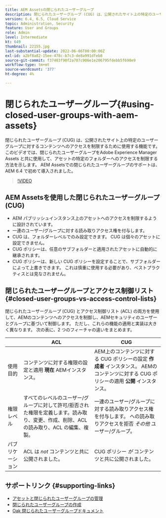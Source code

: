 ```yaml
---
title: AEM Assetsの閉じられたユーザーグループ
description: 閉じられたユーザーグループ (CUG) は、公開されたサイト上の特定のユーザーグループに対するコンテンツへのアクセスを制限するために使用する機能です。 このビデオでは、閉じられたユーザーグループをAdobe Experience Manager Assets と共に使用して、アセットの特定のフォルダーへのアクセスを制限する方法を示します。
version: 6.4, 6.5, Cloud Service
topic: Administration, Security
feature: User and Groups
role: Admin
level: Intermediate
kt: 649
thumbnail: 22155.jpg
last-substantial-update: 2022-06-06T00:00:00Z
exl-id: a2bf8a82-15ee-478c-b7c3-de8a991dfeb8
source-git-commit: f37483f90f2a707c906e1e206795fdebb5f698e9
workflow-type: tm+mt
source-wordcount: '377'
ht-degree: 4%

---
```


# 閉じられたユーザーグループ{#using-closed-user-groups-with-aem-assets}

閉じられたユーザーグループ (CUG) は、公開されたサイト上の特定のユーザーグループに対するコンテンツへのアクセスを制限するために使用する機能です。 このビデオでは、閉じられたユーザーグループをAdobe Experience Manager Assets と共に使用して、アセットの特定のフォルダーへのアクセスを制限する方法を示します。 AEM Assetsでの閉じられたユーザーグループのサポートは、AEM 6.4 で初めて導入されました。

>[!VIDEO](https://video.tv.adobe.com/v/22155?quality=12&learn=on)

## AEM Assetsを使用した閉じられたユーザーグループ (CUG)

* AEM パブリッシュインスタンス上のアセットへのアクセスを制限するように設計されています。
* 一連のユーザー/グループに対する読み取りアクセス権を付与します。
* CUG は、フォルダーレベルでのみ設定できます。 CUG は個々のアセットに設定できません。
* CUG ポリシーは、任意のサブフォルダーと適用されたアセットに自動的に継承されます。
* CUG ポリシーは、新しい CUG ポリシーを設定することで、サブフォルダーによって上書きできます。 これは慎重に使用する必要があり、ベストプラクティスとは見なされません。

## 閉じられたユーザーグループとアクセス制御リスト {#closed-user-groups-vs-access-control-lists}

閉じられたユーザーグループ (CUG) とアクセス制御リスト (ACL) の両方を使用して、AEMのコンテンツへのアクセスを制御し、AEMセキュリティのユーザーとグループに基づいて制御します。 ただし、これらの機能の適用と実装は大きく異なります。 次の表に、2 つのフィーチャの違いをまとめます。

|  | ACL | CUG |
| ----------------- | -------------------------------------------------------------------------------------------------------------------------------- | ----------------------------------------------------------------------------------------------------------------------------- |
| 使用目的 | コンテンツに対する権限の設定と適用 **現在** AEMインスタンス。 | AEM上のコンテンツに対する CUG ポリシーの設定 **作成者** インスタンス。 AEMのコンテンツに対する CUG ポリシーの適用 **公開** インスタンス。 |
| 権限レベル | すべてのレベルのユーザー/グループに対して許可/拒否された権限を定義します。読み取り、変更、作成、削除、ACL の読み取り、ACL の編集、複製。 | 一連のユーザー/グループに対する読み取りアクセス権を付与します。 への読み取りアクセスを拒否 *その他* ユーザー/グループ。 |
| パブリケーション | ACL は *not* コンテンツと共に公開されました。 | CUG ポリシー *が* コンテンツと共に公開されました。 |

## サポートリンク {#supporting-links}

* [アセットと閉じられたユーザーグループの管理](https://experienceleague.adobe.com/docs/experience-manager-65/assets/managing/manage-assets.html?lang=en#closed-user-group)
* [閉じられたユーザーグループの作成](https://experienceleague.adobe.com/docs/experience-manager-65/administering/security/cug.html)
* [Oak 閉じられたユーザーグループドキュメント](https://jackrabbit.apache.org/oak/docs/security/authorization/cug.html)

